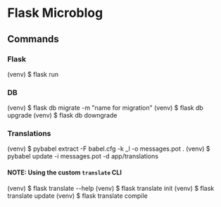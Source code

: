 # Flask Microblog

## Commands
### Flask
(venv) $ flask run

### DB
(venv) $ flask db migrate -m "name for migration"
(venv) $ flask db upgrade
(venv) $ flask db downgrade

### Translations
(venv) $ pybabel extract -F babel.cfg -k _l -o messages.pot .
(venv) $ pybabel update -i messages.pot -d app/translations

#### NOTE: Using the custom `translate` CLI
(venv) $ flask translate --help
(venv) $ flask translate init
(venv) $ flask translate update
(venv) $ flask translate compile

